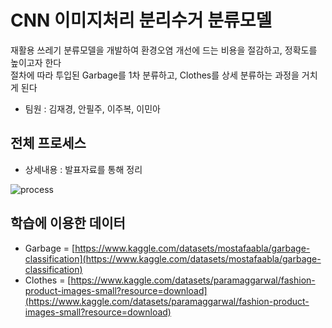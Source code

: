 # CNN 이미지처리 분리수거 분류모델

재활용 쓰레기 분류모델을 개발하여 환경오염 개선에 드는 비용을 절감하고, 정확도를 높이고자 한다  
절차에 따라 투입된 Garbage를 1차 분류하고, Clothes를 상세 분류하는 과정을 거치게 된다
- 팀원 : 김재경, 안필주, 이주복, 이민아

## 전체 프로세스

- 상세내용 : 발표자료를 통해 정리

![process](https://github.com/PiljuAn/CNN_project/assets/158863314/aa23ef4b-55aa-4e03-80c8-8f5fd33236d1)

## 학습에 이용한 데이터
- Garbage = [https://www.kaggle.com/datasets/mostafaabla/garbage-classification](https://www.kaggle.com/datasets/mostafaabla/garbage-classification)<br>
- Clothes = [https://www.kaggle.com/datasets/paramaggarwal/fashion-product-images-small?resource=download](https://www.kaggle.com/datasets/paramaggarwal/fashion-product-images-small?resource=download)
